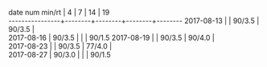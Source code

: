 date num min/rt |    4   |    7   |   14   |   19   
----------------+--------+--------+--------+--------
2017-08-13      |        | 90/3.5 | 90/3.5 |        
2017-08-16      | 90/3.5 |        |        | 90/1.5 
2017-08-19      |        | 90/3.5 | 90/4.0 |       
2017-08-23      |        | 90/3.5 | 77/4.0 |       
2017-08-27      | 90/3.0 |        |        | 90/1.5
